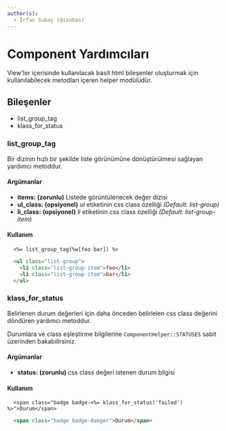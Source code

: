 ```yaml
---
author(s):
  - İrfan Subaş (@isubas)
---
```


Component Yardımcıları
======================

View'ler içerisinde kullanılacak basit html bileşenler oluşturmak için kullanılabilecek metodları içeren helper modülüdür.

Bileşenler
----------

- list_group_tag
- klass_for_status

### list_group_tag

Bir dizinin hızlı bir şekilde liste görünümüne dönüştürülmesi sağlayan yardımcı metoddur.

#### Argümanlar

- **items: (zorunlu)** Listede görüntülenecek değer dizisi
- **ul_class: (opsiyonel)** *ul* etiketinin css class özelliği *(Default: list-group)*
- **li_class: (opsiyonel)** *li* etiketinin css class özelliği *(Default: list-group-item)*

#### Kullanım

```erb
  <%= list_group_tag(%w[foo bar]) %>
```

```html
  <ul class="list-group">
    <li class="list-group-item">foo</li>
    <li class="list-group-item">bar</li>
  </ul>
```

### klass_for_status

Belirlenen durum değerleri için daha önceden belirlelen css class değerini döndüren yardımcı metoddur.

Durumlara ve class eşleştirme bilgilerine `ComponentHelper::STATUSES` sabit üzerinden bakabilirsiniz.

#### Argümanlar

- **status: (zorunlu)** css class değeri istenen durum bilgisi

#### Kullanım

```erb
  <span class="badge badge-<%= klass_for_status('failed') %>">Durum</span>
```

```html
  <span class="badge badge-danger">Durum</span>
```

